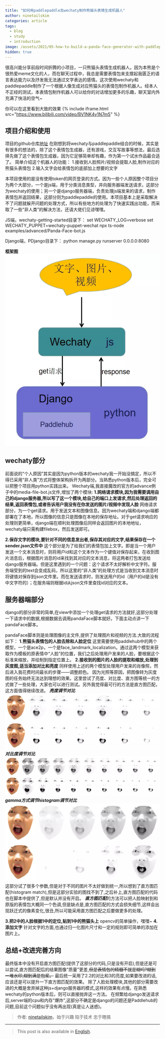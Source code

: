 ```yaml
---
title: "如何用paddlepaddle及wechaty制作熊猫头表情生成机器人"
author: ninetailskim
categories: article
tags:
  - blog
  - study
  - introduction
image: /assets/2021/05-how-to-build-a-panda-face-generator-with-paddlepaddle-en/shut-up-and-kiss-me.webp
hidden: true
---
```


很高兴能分享前段时间折腾的小项目，一只熊猫头表情生成机器人。因为本熊是个很热爱meme文化的人，而在聊天过程中，我总是需要表情包来支撑起我匮乏的语言表达能力以及抒发我无法通过文字表达的感情。这次使用wechaty和paddlepaddle制作了一个根据人像生成对应熊猫头的表情包制作机器人。经本人不正经的测试，本表情包制作机器人可以给你的对话增加更多的乐趣，聊天室内外充满了快活的空气~

你可以在这里看到大致的效果
{% include iframe.html src="https://www.bilibili.com/video/BV1NK4y1N7m5" %}

## 项目介绍和使用

项目的github仓库[地址](https://github.com/ninetailskim/PandaFaceGenerator)
在刚想到将wechaty与paddlepaddle结合的时候，其实是有很多的想法的，除了这个表情包生成器，还有游戏，交互写故事等想法，最后选择先做了这个表情包生成器，因为它足够简单却有趣，作为第一个试水作品最合适了。
简单介绍这个机器人的功能：
1.接收到人脸照片/视频会提取人脸,制作对应的熊猫头表情包
2.输入文字会给表情包的底部加上想要的文字

本项目使用的是没有使用token的网页登录的方式。因为一些个人原因整个项目分为两个大部分，一个是js端，用于分类消息类型，并向服务器端发送请求，这部分为wechaty的使用；另一个是django服务器端，负责处理js端发来的请求，制作表情包并返回结果，这部分则为paddlepaddle的使用。本项目基本上是采取解决不了问题就躲开问题的处理方式，所以有些地方的处理为了快速实践出功能，而采取了一些“非人类”的解决方法，还请大佬们见谅嘿嘿。

JS端，wechaty-getting-started目录下：
set WECHATY_LOG=verbose
set WECHATY_PUPPET=wechaty-puppet-wechat
npx ts-node examples/advanced/Panda-Face-bot.js

Django端，PDjango目录下：
python manage.py runserver 0.0.0.0:8080

**框架图**
![框架图：分成wehcaty和django两部分](/assets/2021/05-how-to-build-a-panda-face-generator-with-paddlepaddle-en/framework.webp)

## wechaty部分

前面说的“个人原因”其实是因为python版本的wechaty我一开始没搞定，所以不得已采用“非人类”方式将整体架构拆开为两部分。当熟悉python版本后，完全可以把整个项目用python实践出来。
Wechaty端,我直接魔改的官方的advance例子中的media-file-bot.js文件,增加了两个模块:
**1.网络请求模块,因为我需要调用自己的django服务器,所以写了这一个模块,给自己的端口上发请求,然后处理返回的结果,返回表情包,或者告诉用户我没有在你发送的图片/视频中发现人脸**
网络请求部分，为一个get请求。用于发送文本和图像信息。因为wechaty端和django端都部署在了本地，所以图像的信息只是图像在本地的保存地址。对于get请求响应的处理则更简单，django端在顺利处理图像后同样会返回图片的本地地址，wechaty端只需构建filebox，然后发送即可。

**2.保存文字的模块,要针对不同的信息发出者,保存其对应的文字,结果保存在一个sender.json文件中**
这个部分是为了给我们的表情包加上文字。即是当一个用户发送一个文本消息时，则将用户id和这个文本作为一个键值对保存起来，在收到图片消息后，根据图片消息的id来找到其对应的文本消息，将这两者打包发送给django服务器端。但是这里遇到的一个问题：这个请求不太好解析中文字符。服务端受到的text会变成乱码，所以这里的“非人类”的处理方式是当收到文本消息时将键值对保存到json文件里。而在发送请求时，则发送用户的id（用户的id是没有中文字符的）；在服务端则根据id从json文件里查找id对应的文本。

## 服务器端部分

django的部分非常的简单,在view中添加一个处理get请求的方法就好,这部分处理一下请求中的数据,根据数据去调用pandaFace脚本就好。下面主动点讲一下pandaFace脚本。

pandaFace脚本则是处理图像的主文件,提供了处理图片和视频的方法.大致的流程如下：
**1.熊猫头表情包的人脸去除和人脸定位**
这里需要使用paddlehub中的两个模型，一个是ace2p，一个是face_landmark_localization。通过这两个模型来获取作为模板的原表情中“人脸”的位置，我们之后处理用户发来的人脸，要根据这个标准来缩放，并绘制到指定位置上。
**2.接收到的图片的人脸的提取和缩放,处理到灰度图,适当添加对比和亮度**
同样使用上述的两个模型处理用户发来的肖像照，然后进入我花费时间最长的步骤——调整颜色。
因为光照等原因，把图像转为灰度图的任务始终无法达到理想的效果。这里尝试了亮度、对比度、直方图等统一的方式做了一些处理，大家也可以进行测试。另外我觉得最可行的方法是直方图匹配，这方面值得继续改进。
***亮度调节对比***
![亮度对比图](/assets/2021/05-how-to-build-a-panda-face-generator-with-paddlepaddle-en/bright.webp)
***对比度调节对比***
![对比度对比图](/assets/2021/05-how-to-build-a-panda-face-generator-with-paddlepaddle-en/contract.webp)
***gamma方式调节histogram调节对比***
![gamma对比图](/assets/2021/05-how-to-build-a-panda-face-generator-with-paddlepaddle-en/gamma.webp)
这部分试了很多个参数,但是对于不同的图片不太好做到统一,所以想到了直方图匹配(histogram match),但是这部分实验的图找不到了,之后补上,直方图匹配的代码也在脚本中提供了,但是默认并没有开启。
***直方图匹配***的方法可以把人脸映射到和原版的表情包大概同一个色调,但是缺点是,直方图匹配的方式会损失细节,这样会出现跃迁式的像素变化,很丑,所以可能采用直方图匹配之后要做更多的处理。

**3.把2中的人脸根据1中的定位,贴到1中的熊猫头上**
opencv的简单操作，嘿嘿~
**4.添加文字**
针对文字的方面,也通过归一化图片尺寸和一定的规则即可简单的添加在图片上。

## 总结+改进完善方向

最终版本中没有开启直方图匹配(提供了这部分的代码,只是没有开启),但是还是可以尝试,直方图匹配后的结果图像"质量"更差,~~但是表情包的精髓不就是糊吗?糊到一堆水印,糊到满是包浆。~~
最后统一采用了2.2的对比和3的亮度,如果要改进的话,应该还是可以提升一下直方图匹配的效果。
除了人脸处理模块,其他的部分需要改进的大概是舍弃掉这种js+django服务器的模式,这样的效果有点慢。在熟悉wechaty的python版本后，则可以直接抛弃这一方法。
在频繁给django发送请求后,server端的cpu和内存"爆炸",这部分不确定是django的问题还是Paddlehub的问题,目前这个问题似乎没有再出现(真是让人迷惑)。

> 作者: [ninetailskim](https://github.com/ninetailskim/)，始于兴趣 陷于技术 忠于瞎搞

---

> This post is also available in [English](/2021/05/24/how-to-build-a-panda-face-generator-with-paddlepaddle-en/).
